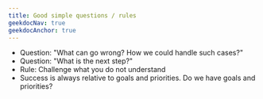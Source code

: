 ```yaml
---
title: Good simple questions / rules
geekdocNav: true
geekdocAnchor: true
---
```


- Question: "What can go wrong? How we could handle such cases?"
- Question: "What is the next step?"
- Rule: Challenge what you do not understand
- Success is always relative to goals and priorities. Do we have goals and priorities?

